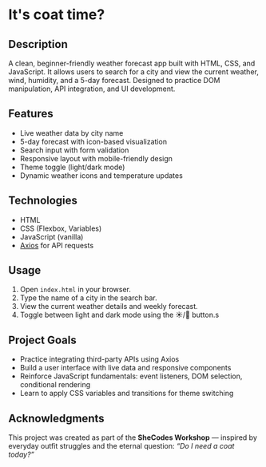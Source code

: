 # It's coat time?

## Description
A clean, beginner-friendly weather forecast app built with HTML, CSS, and JavaScript. It allows users to search for a city and view the current weather, wind, humidity, and a 5-day forecast. Designed to practice DOM manipulation, API integration, and UI development.

## Features
- Live weather data by city name
- 5-day forecast with icon-based visualization
- Search input with form validation
- Responsive layout with mobile-friendly design
- Theme toggle (light/dark mode)
- Dynamic weather icons and temperature updates

## Technologies
- HTML
- CSS (Flexbox, Variables)
- JavaScript (vanilla)
- [Axios](https://axios-http.com/) for API requests

## Usage
1. Open `index.html` in your browser.
2. Type the name of a city in the search bar.
3. View the current weather details and weekly forecast.
4. Toggle between light and dark mode using the ☀️/🌙 button.s

## Project Goals
- Practice integrating third-party APIs using Axios
- Build a user interface with live data and responsive components
- Reinforce JavaScript fundamentals: event listeners, DOM selection, conditional rendering
- Learn to apply CSS variables and transitions for theme switching

## Acknowledgments
This project was created as part of the **SheCodes Workshop** — inspired by everyday outfit struggles and the eternal question: *“Do I need a coat today?”*

